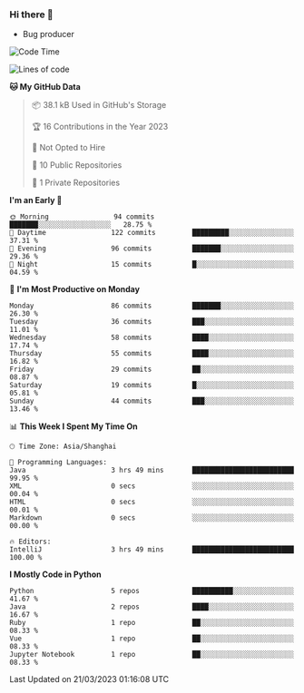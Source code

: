 ### Hi there 👋
* Bug producer
<!--START_SECTION:waka-->
![Code Time](http://img.shields.io/badge/Code%20Time-902%20hrs%2011%20mins-blue)

![Lines of code](https://img.shields.io/badge/From%20Hello%20World%20I%27ve%20Written-77.2%20thousand%20lines%20of%20code-blue)

**🐱 My GitHub Data** 

> 📦 38.1 kB Used in GitHub's Storage 
 > 
> 🏆 16 Contributions in the Year 2023
 > 
> 🚫 Not Opted to Hire
 > 
> 📜 10 Public Repositories 
 > 
> 🔑 1 Private Repositories 
 > 
**I'm an Early 🐤** 

```text
🌞 Morning                94 commits          ███████░░░░░░░░░░░░░░░░░░   28.75 % 
🌆 Daytime                122 commits         █████████░░░░░░░░░░░░░░░░   37.31 % 
🌃 Evening                96 commits          ███████░░░░░░░░░░░░░░░░░░   29.36 % 
🌙 Night                  15 commits          █░░░░░░░░░░░░░░░░░░░░░░░░   04.59 % 
```
📅 **I'm Most Productive on Monday** 

```text
Monday                   86 commits          ███████░░░░░░░░░░░░░░░░░░   26.30 % 
Tuesday                  36 commits          ███░░░░░░░░░░░░░░░░░░░░░░   11.01 % 
Wednesday                58 commits          ████░░░░░░░░░░░░░░░░░░░░░   17.74 % 
Thursday                 55 commits          ████░░░░░░░░░░░░░░░░░░░░░   16.82 % 
Friday                   29 commits          ██░░░░░░░░░░░░░░░░░░░░░░░   08.87 % 
Saturday                 19 commits          █░░░░░░░░░░░░░░░░░░░░░░░░   05.81 % 
Sunday                   44 commits          ███░░░░░░░░░░░░░░░░░░░░░░   13.46 % 
```


📊 **This Week I Spent My Time On** 

```text
🕑︎ Time Zone: Asia/Shanghai

💬 Programming Languages: 
Java                     3 hrs 49 mins       █████████████████████████   99.95 % 
XML                      0 secs              ░░░░░░░░░░░░░░░░░░░░░░░░░   00.04 % 
HTML                     0 secs              ░░░░░░░░░░░░░░░░░░░░░░░░░   00.01 % 
Markdown                 0 secs              ░░░░░░░░░░░░░░░░░░░░░░░░░   00.00 % 

🔥 Editors: 
IntelliJ                 3 hrs 49 mins       █████████████████████████   100.00 % 
```

**I Mostly Code in Python** 

```text
Python                   5 repos             ██████████░░░░░░░░░░░░░░░   41.67 % 
Java                     2 repos             ████░░░░░░░░░░░░░░░░░░░░░   16.67 % 
Ruby                     1 repo              ██░░░░░░░░░░░░░░░░░░░░░░░   08.33 % 
Vue                      1 repo              ██░░░░░░░░░░░░░░░░░░░░░░░   08.33 % 
Jupyter Notebook         1 repo              ██░░░░░░░░░░░░░░░░░░░░░░░   08.33 % 
```




 Last Updated on 21/03/2023 01:16:08 UTC
<!--END_SECTION:waka-->
